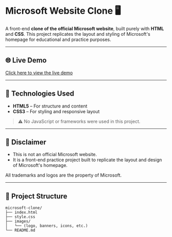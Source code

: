 # Microsoft Website Clone 🖥️

A front-end **clone of the official Microsoft website**, built purely with **HTML** and **CSS**. This project replicates the layout and styling of Microsoft's homepage for educational and practice purposes.

---

## 🌐 Live Demo

[Click here to view the live demo](https://microwebapp.netlify.app/)  

---

## 🧰 Technologies Used

- **HTML5** – For structure and content  
- **CSS3** – For styling and responsive layout

> ⚠️ No JavaScript or frameworks were used in this project.

---
## 📌 Disclaimer
- This is not an official Microsoft website.
- It is a front-end practice project built to replicate the layout and design of Microsoft's homepage.

All trademarks and logos are the property of Microsoft.

---
## 📂 Project Structure

```plaintext
microsoft-clone/
├── index.html
├── style.css
├── images/
│   └── (logo, banners, icons, etc.)
└── README.md
